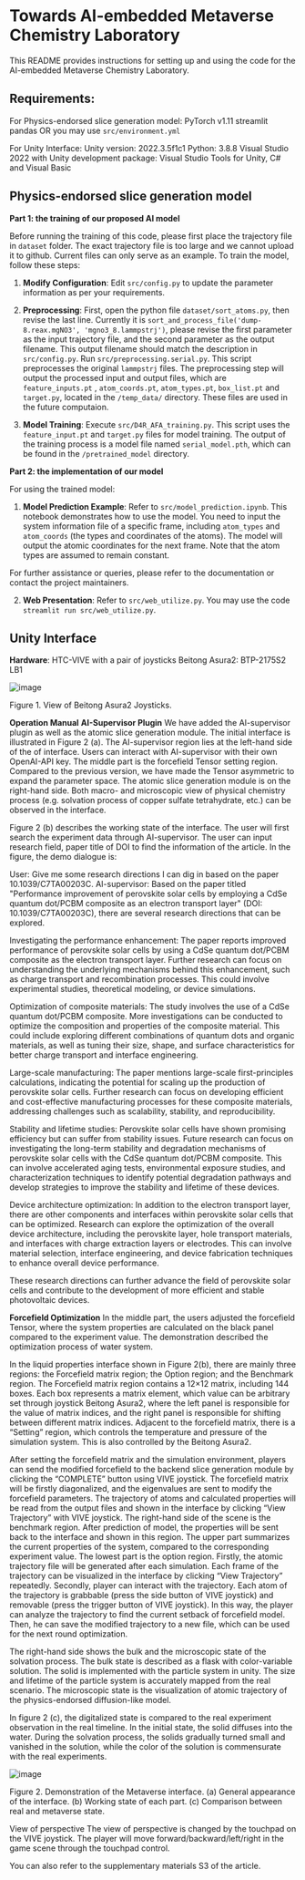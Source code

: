 # Towards AI-embedded Metaverse Chemistry Laboratory

This README provides instructions for setting up and using the code for the AI-embedded Metaverse Chemistry Laboratory.


## Requirements: 
For Physics-endorsed slice generation model:
PyTorch v1.11
streamlit
pandas
OR you may use `src/environment.yml`

For Unity Interface:
Unity version: 2022.3.5f1c1
Python: 3.8.8
Visual Studio 2022 with Unity development package: Visual Studio Tools for Unity, C# and Visual Basic

## Physics-endorsed slice generation model
**Part 1: the training of our proposed AI model**

Before running the training of this code, please first place the trajectory file in `dataset` folder. The exact trajectory file is too large and we cannot upload it to github. Current files can only serve as an example. To train the model, follow these steps:

1. **Modify Configuration**: Edit `src/config.py` to update the parameter information as per your requirements.

2. **Preprocessing**: First, open the python file `dataset/sort_atoms.py`, then revise the last line. Currently it is `sort_and_process_file('dump-8.reax.mgNO3', 'mgno3_8.lammpstrj')`, please revise the first parameter as the input trajectory file, and the second parameter as the output filename. This output filename should match the description in `src/config.py`. Run `src/preprocessing.serial.py`. This script preprocesses the original `lammpstrj` files. The preprocessing step will output the processed input and output files, which are `feature_inputs.pt` , `atom_coords.pt`, `atom_types.pt`, `box_list.pt` and `target.py`, located in the `/temp_data/` directory. These files are used in the future computaion.

3. **Model Training**: Execute `src/D4R_AFA_training.py`. This script uses the `feature_input.pt` and `target.py` files for model training. The output of the training process is a model file named `serial_model.pth`, which can be found in the `/pretrained_model` directory.

**Part 2: the implementation of our model**

For using the trained model:

1. **Model Prediction Example**: Refer to `src/model_prediction.ipynb`. This notebook demonstrates how to use the model. You need to input the system information file of a specific frame, including `atom_types` and `atom_coords` (the types and coordinates of the atoms). The model will output the atomic coordinates for the next frame. Note that the atom types are assumed to remain constant.

For further assistance or queries, please refer to the documentation or contact the project maintainers.

2. **Web Presentation**: Refer to `src/web_utilize.py`. You may use the code `streamlit run src/web_utilize.py`.

## Unity Interface
**Hardware**:
HTC-VIVE with a pair of joysticks
Beitong Asura2: BTP-2175S2 LB1

![image](https://github.com/hxlin97/Metaverse-lab/assets/114046154/0e948aca-e433-4a43-a4f3-5fb54d81fc30)

Figure 1. View of Beitong Asura2 Joysticks.

**Operation Manual**
**AI-Supervisor Plugin**
We have added the AI-supervisor plugin as well as the atomic slice generation module. The initial interface is illustrated in Figure 2 (a). The AI-supervisor region lies at the left-hand side of the of interface. Users can interact with AI-supervisor with their own OpenAI-API key. The middle part is the forcefield Tensor setting region. Compared to the previous version, we have made the Tensor asymmetric to expand the parameter space. The atomic slice generation module is on the right-hand side. Both macro- and microscopic view of physical chemistry process (e.g. solvation process of copper sulfate tetrahydrate, etc.) can be observed in the interface. 

Figure 2 (b) describes the working state of the interface. The user will first search the experiment data through AI-supervisor. The user can input research field, paper title of DOI to find the information of the article. In the figure, the demo dialogue is:

User: Give me some research directions I can dig in based on the paper 10.1039/C7TA00203C. 
AI-supervisor: Based on the paper titled "Performance improvement of perovskite solar cells by employing a CdSe quantum dot/PCBM composite as an electron transport layer" (DOI: 10.1039/C7TA00203C), there are several research directions that can be explored.

Investigating the performance enhancement: The paper reports improved performance of perovskite solar cells by using a CdSe quantum dot/PCBM composite as the electron transport layer. Further research can focus on understanding the underlying mechanisms behind this enhancement, such as charge transport and recombination processes. This could involve experimental studies, theoretical modeling, or device simulations.

Optimization of composite materials: The study involves the use of a CdSe quantum dot/PCBM composite. More investigations can be conducted to optimize the composition and properties of the composite material. This could include exploring different combinations of quantum dots and organic materials, as well as tuning their size, shape, and surface characteristics for better charge transport and interface engineering.

Large-scale manufacturing: The paper mentions large-scale first-principles calculations, indicating the potential for scaling up the production of perovskite solar cells. Further research can focus on developing efficient and cost-effective manufacturing processes for these composite materials, addressing challenges such as scalability, stability, and reproducibility.

Stability and lifetime studies: Perovskite solar cells have shown promising efficiency but can suffer from stability issues. Future research can focus on investigating the long-term stability and degradation mechanisms of perovskite solar cells with the CdSe quantum dot/PCBM composite. This can involve accelerated aging tests, environmental exposure studies, and characterization techniques to identify potential degradation pathways and develop strategies to improve the stability and lifetime of these devices.

Device architecture optimization: In addition to the electron transport layer, there are other components and interfaces within perovskite solar cells that can be optimized. Research can explore the optimization of the overall device architecture, including the perovskite layer, hole transport materials, and interfaces with charge extraction layers or electrodes. This can involve material selection, interface engineering, and device fabrication techniques to enhance overall device performance.

These research directions can further advance the field of perovskite solar cells and contribute to the development of more efficient and stable photovoltaic devices.


**Forcefield Optimization**
In the middle part, the users adjusted the forcefield Tensor, where the system properties are calculated on the black panel compared to the experiment value. The demonstration described the optimization process of water system. 

In the liquid properties interface shown in Figure 2(b), there are mainly three regions: the Forcefield matrix region; the Option region; and the Benchmark region. The Forcefield matrix region contains a 12×12 matrix, including 144 boxes. Each box represents a matrix element, which value can be arbitrary set through joystick Beitong Asura2, where the left panel is responsible for the value of matrix indices, and the right panel is responsible for shifting between different matrix indices. Adjacent to the forcefield matrix, there is a “Setting” region, which controls the temperature and pressure of the simulation system. This is also controlled by the Beitong Asura2. 

After setting the forcefield matrix and the simulation environment, players can send the modified forcefield to the backend slice generation module by clicking the “COMPLETE” button using VIVE joystick. The forcefield matrix will be firstly diagonalized, and the eigenvalues are sent to modify the forcefield parameters. The trajectory of atoms and calculated properties will be read from the output files and shown in the interface by clicking “View Trajectory” with VIVE joystick. The right-hand side of the scene is the benchmark region. After prediction of model, the properties will be sent back to the interface and shown in this region. The upper part summarizes the current properties of the system, compared to the corresponding experiment value. The lowest part is the option region. Firstly, the atomic trajectory file will be generated after each simulation. Each frame of the trajectory can be visualized in the interface by clicking “View Trajectory” repeatedly. Secondly, player can interact with the trajectory. Each atom of the trajectory is grabbable (press the side button of VIVE joystick) and removable (press the trigger button of VIVE joystick). In this way, the player can analyze the trajectory to find the current setback of forcefield model. Then, he can save the modified trajectory to a new file, which can be used for the next round optimization. 

The right-hand side shows the bulk and the microscopic state of the solvation process. The bulk state is described as a flask with color-variable solution. The solid is implemented with the particle system in unity. The size and lifetime of the particle system is accurately mapped from the real scenario. The microscopic state is the visualization of atomic trajectory of the physics-endorsed diffusion-like model. 

In figure 2 (c), the digitalized state is compared to the real experiment observation in the real timeline. In the initial state, the solid diffuses into the water. During the solvation process, the solids gradually turned small and vanished in the solution, while the color of the solution is commensurate with the real experiments. 

![image](https://github.com/hxlin97/Metaverse-lab/assets/114046154/438c3c69-2cff-4481-9d34-a76fd61caadb)

Figure 2. Demonstration of the Metaverse interface. (a) General appearance of the interface. (b) Working state of each part. (c) Comparison between real and metaverse state. 

View of perspective
The view of perspective is changed by the touchpad on the VIVE joystick. The player will move forward/backward/left/right in the game scene through the touchpad control. 

You can also refer to the supplementary materials S3 of the article.

